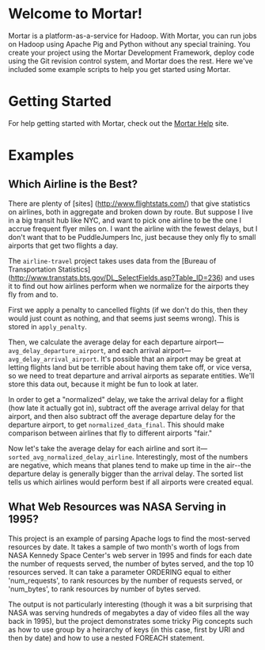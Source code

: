 # Welcome to Mortar!

Mortar is a platform-as-a-service for Hadoop.  With Mortar, you can run jobs on Hadoop using Apache Pig and Python without any special training.  You create your project using the Mortar Development Framework, deploy code using the Git revision control system, and Mortar does the rest.  Here we've included some example scripts to help you get started using Mortar.

# Getting Started

For help getting started with Mortar, check out the [Mortar Help](http://help.mortardata.com/) site.

# Examples

## Which Airline is the Best?
There are plenty of [sites] (http://www.flightstats.com/) that give statistics on airlines, both in aggregate and broken down by route.  But suppose I live in a big transit hub like NYC, and want to pick one airline to be the one I accrue frequent flyer miles on.  I want the airline with the fewest delays, but I don't want that to be PuddleJumpers Inc, just because they only fly to small airports that get two flights a day.

The `airline-travel` project takes uses data from the [Bureau of Transportation Statistics] (http://www.transtats.bts.gov/DL_SelectFields.asp?Table_ID=236) and uses it to find out how airlines perform when we normalize for the airports they fly from and to.

First we apply a penalty to cancelled flights (if we don't do this, then they would just count as nothing, and that seems just seems wrong).  This is stored in `apply_penalty`.

Then, we calculate the average delay for each departure airport&mdash;`avg_delay_departure_airport`, and each arrival airport&mdash;`avg_delay_arrival_airport`.  It's possible that an airport may be great at letting flights land but be terrible about having them take off, or vice versa, so we need to treat departure and arrival airports as separate entities.  We'll store this data out, because it might be fun to look at later.

In order to get a "normalized" delay, we take the arrival delay for a flight (how late it actually got in), subtract off the average arrival delay for that airport, and then also subtract off the average departure delay for the departure airport, to get `normalized_data_final`.  This should make comparison between airlines that fly to different airports "fair."

Now let's take the average delay for each airline and sort it&mdash;`sorted_avg_normalized_delay_airline`.  Interestingly, most of the numbers are negative, which means that planes tend to make up time in the air--the departure delay is generally bigger than the arrival delay.  The sorted list tells us which airlines would perform best if all airports were created equal.

## What Web Resources was NASA Serving in 1995?
This project is an example of parsing Apache logs to find the most-served resources by date. It takes a sample of two month's worth of logs from 
NASA Kennedy Space Center's web server in 1995 and finds for each date the number of requests served, the number of bytes served, and
the top 10 resources served. It can take a parameter ORDERING equal to either 'num_requests', to rank resources by the number of requests served,
or 'num_bytes', to rank resources by number of bytes served.

The output is not particularly interesting (though it was a bit surprising that NASA was serving hundreds of megabytes a day of video files
all the way back in 1995), but the project demonstrates some tricky Pig concepts such as how to use group by a heirarchy of keys
(in this case, first by URI and then by date) and how to use a nested FOREACH statement.
